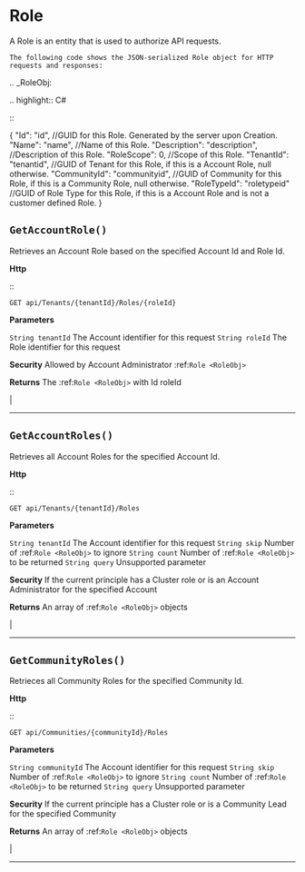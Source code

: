 Role
=======================================================

A Role is an entity that is used to authorize API requests.

	The following code shows the JSON-serialized Role object for HTTP requests and responses:

.. _RoleObj: 

.. highlight:: C#

::

 {
	"Id": "id",                            //GUID for this Role. Generated by the server upon Creation.
	"Name": "name",                        //Name of this Role.
	"Description": "description",          //Description of this Role.
	"RoleScope": 0,                        //Scope of this Role.
	"TenantId": "tenantid",                //GUID of Tenant for this Role, if this is a Account Role, null otherwise.
	"CommunityId": "communityid",          //GUID of Community for this Role, if this is a Community Role, null otherwise.
	"RoleTypeId": "roletypeid"             //GUID of Role Type for this Role, if this is a Account Role and is not a customer defined Role.
 }

``GetAccountRole()``
--------------------------------------------------------------------

Retrieves an Account Role based on the specified Account Id and Role Id.

**Http**

::

	GET api/Tenants/{tenantId}/Roles/{roleId}

**Parameters**

``String tenantId``
	The Account identifier for this request
``String roleId``
	The Role identifier for this request

**Security**
	Allowed by Account Administrator :ref:`Role <RoleObj>`

**Returns**
	The :ref:`Role <RoleObj>` with Id roleId



|

**********************

``GetAccountRoles()``
--------------------------------------------------------------------

Retrieves all Account Roles for the specified Account Id.

**Http**

::

	GET api/Tenants/{tenantId}/Roles

**Parameters**

``String tenantId``
	The Account identifier for this request
``String skip``
	Number of :ref:`Role <RoleObj>` to ignore
``String count``
	Number of :ref:`Role <RoleObj>` to be returned
``String query``
	Unsupported parameter

**Security**
	If the current principle has a Cluster role or is an Account Administrator for the specified Account

**Returns**
	An array of :ref:`Role <RoleObj>` objects 



|

**********************

``GetCommunityRoles()``
--------------------------------------------------------------------

Retrieces all Community Roles for the specified Community Id.

**Http**

::

	GET api/Communities/{communityId}/Roles

**Parameters**

``String communityId``
	The Account identifier for this request
``String skip``
	Number of :ref:`Role <RoleObj>` to ignore
``String count``
	Number of :ref:`Role <RoleObj>` to be returned
``String query``
	Unsupported parameter

**Security**
	If the current principle has a Cluster role or is a Community Lead for the specified Community

**Returns**
	An array of :ref:`Role <RoleObj>` objects 



|

**********************


